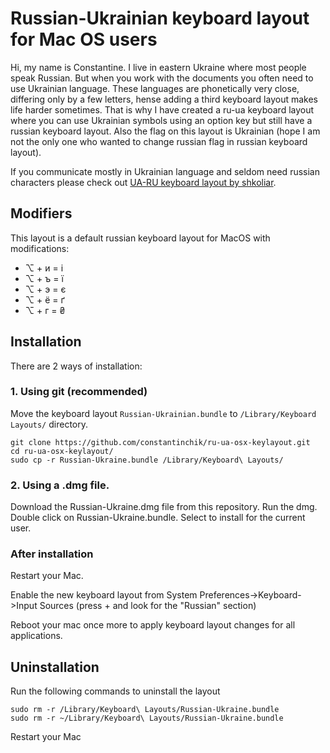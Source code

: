# Russian-Ukrainian keyboard layout for Mac OS users

Hi, my name is Constantine. I live in eastern Ukraine where most people speak Russian. But when you work with the documents you often need to use Ukrainian language. These languages are phonetically very close, differing only by a few letters, hense adding a third keyboard layout makes life harder sometimes. That is why I have created a ru-ua keyboard layout where you can use Ukrainian symbols using an option key but still have a russian keyboard layout. Also the flag on this layout is Ukrainian (hope I am not the only one who wanted to change russian flag in russian keyboard layout).

If you communicate mostly in Ukrainian language and seldom need russian characters please check out [UA-RU keyboard layout by shkoliar](https://github.com/shkoliar/ua-ru-osx-keylayout).


## Modifiers
This layout is a default russian keyboard layout for MacOS with modifications:
* ⌥ + и = і
* ⌥ + ъ = ї
* ⌥ + э = є
* ⌥ + ё = ґ
* ⌥ + г = ₴


## Installation

There are 2 ways of installation:


### 1. Using git (recommended)
Move the keyboard layout `Russian-Ukrainian.bundle` to `/Library/Keyboard Layouts/` directory. 

    git clone https://github.com/constantinchik/ru-ua-osx-keylayout.git
    cd ru-ua-osx-keylayout/
    sudo cp -r Russian-Ukraine.bundle /Library/Keyboard\ Layouts/

### 2. Using a .dmg file.
Download the Russian-Ukraine.dmg file from this repository.
Run the dmg.
Double click on Russian-Ukraine.bundle.
Select to install for the current user.

### After installation

Restart your Mac.

Enable the new keyboard layout from System Preferences->Keyboard->Input Sources (press + and look for the "Russian" section)

Reboot your mac once more to apply keyboard layout changes for all applications.

## Uninstallation

Run the following commands to uninstall the layout

    sudo rm -r /Library/Keyboard\ Layouts/Russian-Ukraine.bundle
    sudo rm -r ~/Library/Keyboard\ Layouts/Russian-Ukraine.bundle

Restart your Mac
